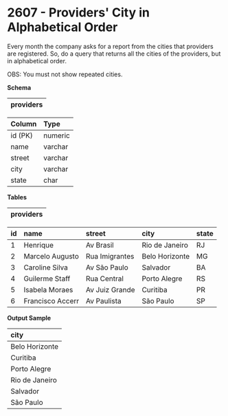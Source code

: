 # 2607 - Providers' City in Alphabetical Order

Every month the company asks for a report from the cities that providers are registered. So, do a query that returns all the cities of the providers, but in alphabetical order.

OBS: You must not show repeated cities.

**Schema**

| providers |
|:---------:|

| Column	| Type    |
|:----------|:--------|
| id (PK)	| numeric |
| name	    | varchar |
| street	| varchar |
| city	    | varchar |
| state	    | char    |

**Tables**

| providers |
|:---------:|

| id | name	            | street  	     | city	          | state |
|:---|:-----------------|:---------------|:---------------|:------|
| 1	 | Henrique	        | Av Brasil	     | Rio de Janeiro |	RJ    |
| 2	 | Marcelo Augusto	| Rua Imigrantes | Belo Horizonte | MG    |
| 3	 | Caroline Silva	| Av São Paulo	 | Salvador	      | BA    |
| 4	 | Guilerme Staff	| Rua Central	 | Porto Alegre	  | RS    |
| 5	 | Isabela Moraes	| Av Juiz Grande | Curitiba	      | PR    |
| 6	 | Francisco Accerr	| Av Paulista	 | São Paulo	  | SP    |

**Output Sample**

| city           |
|:---------------|
| Belo Horizonte |
| Curitiba       |
| Porto Alegre   |
| Rio de Janeiro |
| Salvador       |
| São Paulo      |